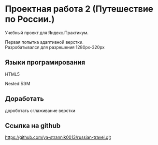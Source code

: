 # Проектная работа 2 (Путешествие по России.)

Учебный проект для Яндекс.Практикум.

Первая попытка адаптивной верстки. <br>
Разробатывался для разрешения 1280px-320px

## Языки програмирования

HTML5

Nested БЭМ

## Доработать

дороботать сглаживание верстки

## Ссылка на github

https://github.com/ya-strannik0013/russian-travel.git
